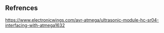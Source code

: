 
## Refrences
https://www.electronicwings.com/avr-atmega/ultrasonic-module-hc-sr04-interfacing-with-atmega1632
